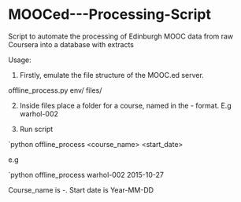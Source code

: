 # MOOCed---Processing-Script
Script to automate the processing of Edinburgh MOOC data from raw Coursera into a database with extracts

Usage:

1. Firstly, emulate the file structure of the MOOC.ed server.

offline_process.py
env/
files/

2. Inside files place a folder for a course, named in the <course>-<iteration> format. E.g warhol-002

3. Run script

`python offline_process <course_name> <start_date>

e.g

`python offline_process warhol-002 2015-10-27

Course_name is <course>-<iteration>. Start date is Year-MM-DD


